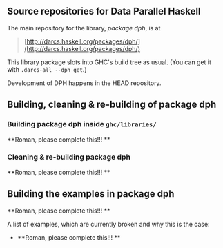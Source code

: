 ## Source repositories for Data Parallel Haskell


The main repository for the library, *package dph*, is at

> [http://darcs.haskell.org/packages/dph/](http://darcs.haskell.org/packages/dph/)


This library package slots into GHC's build tree as usual.  (You can get it with `.darcs-all --dph get`.)


Development of DPH happens in the HEAD repository.

## Building, cleaning & re-building of package dph

### Building package dph inside `ghc/libraries/`

**Roman, please complete this!!! **

### Cleaning & re-building package dph

**Roman, please complete this!!! **

## Building the examples in package dph

**Roman, please complete this!!! **


A list of examples, which are currently broken and why this is the case: 

- **Roman, please complete this!!! **
